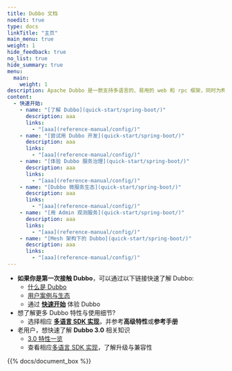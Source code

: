 ```yaml
---
title: Dubbo 文档
noedit: true
type: docs
linkTitle: "主页"
main_menu: true
weight: 1
hide_feedback: true
no_list: true
hide_summary: true
menu:
  main:
    weight: 1
description: Apache Dubbo 是一款支持多语言的、易用的 web 和 rpc 框架，同时为构建企业级微服务提供服务发现、流量治理、可观测、认证鉴权等能力、工具与最佳实践。
content:
  - 快速开始:
    - name: "[了解 Dubbo](quick-start/spring-boot/)"
      description: aaa
      links:
        - "[aaa](reference-manual/config/)"
    - name: "[尝试用 Dubbo 开发](quick-start/spring-boot/)"
      description: aaa
      links:
        - "[aaa](reference-manual/config/)"
    - name: "[体验 Dubbo 服务治理](quick-start/spring-boot/)"
      description: aaa
      links:
        - "[aaa](reference-manual/config/)"
    - name: "[Dubbo 微服务生态](quick-start/spring-boot/)"
      description: aaa
      links:
        - "[aaa](reference-manual/config/)"
    - name: "[用 Admin 观测服务](quick-start/spring-boot/)"
      description: aaa
      links:
        - "[aaa](reference-manual/config/)"
    - name: "[Mesh 架构下的 Dubbo](quick-start/spring-boot/)"
      description: aaa
      links:
        - "[aaa](reference-manual/config/)"
---
```

* **如果你是第一次接触 Dubbo**，可以通过以下链接快速了解 Dubbo:
  * [什么是 Dubbo](what/overview)
  * [用户案例与生态](/zh/users/)
  * 通过 [**快速开始**](quickstart/) 体验 Dubbo
* 想了解更多 Dubbo 特性与使用细节?
  * 选择相应 [**多语言 SDK 实现**](mannual/)，并参考**高级特性**或**参考手册**
* 老用户，想快速了解 **Dubbo 3.0** 相关知识
  * [3.0 特性一览](what/dubbo3/)
  * 查看相应[多语言 SDK 实现](mannual/)，了解升级与兼容性

{{% docs/document_box %}}
